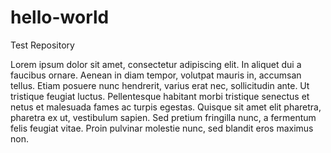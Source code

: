 # hello-world
Test Repository


 Lorem ipsum dolor sit amet, consectetur adipiscing elit. In aliquet dui a faucibus ornare. Aenean in diam tempor, volutpat mauris in, accumsan tellus. Etiam posuere nunc hendrerit, varius erat nec, sollicitudin ante. Ut tristique feugiat luctus. Pellentesque habitant morbi tristique senectus et netus et malesuada fames ac turpis egestas. Quisque sit amet elit pharetra, pharetra ex ut, vestibulum sapien. Sed pretium fringilla nunc, a fermentum felis feugiat vitae. Proin pulvinar molestie nunc, sed blandit eros maximus non. 
